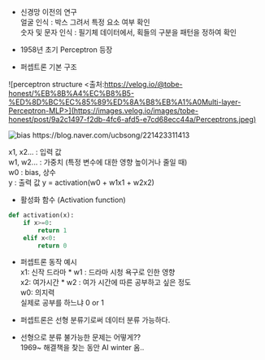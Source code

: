 - 신경망 이전의 연구  
  얼굴 인식 : 박스 그려서 특정 요소 여부 확인  
  숫자 및 문자 인식 : 필기체 데이터에서, 획들의 구분을 패턴을 정하여 확인  

- 1958년 초기 Perceptron 등장  
- 퍼셉트론 기본 구조

![perceptron structure <출처:https://velog.io/@tobe-honest/%EB%8B%A4%EC%B8%B5-%ED%8D%BC%EC%85%89%ED%8A%B8%EB%A1%A0Multi-layer-Perceptron-MLP>](https://images.velog.io/images/tobe-honest/post/9a2c1497-f2db-4fc6-afd5-e7cd68ecc44a/Perceptrons.jpeg)

![bias <https://blog.naver.com/ucbsong/221423311413>](https://mblogthumb-phinf.pstatic.net/MjAxODEyMjBfMTkw/MDAxNTQ1Mjc5Nzc3NzIx.yM3u7h0fhk0D94uYngVRHpkiwEcQqsJh5kRhO1cUnf0g.ibIVrMGKL7NKCkTEjBIzJli4lpXNb0dPrYPjaRlkdGUg.PNG.ucbsong/neuron_perceptron.png?type=w800)

x1, x2... : 입력 값  
w1, w2... : 가중치 (특정 변수에 대한 영향 높이거나 줄일 때)  
w0 : bias, 상수  
y : 출력 값
y = activation(w0 + w1x1 + w2x2)

- 활성화 함수 (Activation function)  
```python
def activation(x):
    if x>=0:
        return 1
    elif x<0:
        return 0
```

- 퍼셉트론 동작 예시  
x1: 신작 드라마 * w1 : 드라마 시청 욕구로 인한 영향  
x2: 여가시간 * w2 : 여가 시간에 따른 공부하고 싶은 정도  
w0: 의지력  
실제로 공부를 하느냐 0 or 1  

- 퍼셉트론은 선형 분류기로써 데이터 분류 가능하다.

- 선형으로 분류 불가능한 문제는 어떻게??  
1969~ 해결책을 찾는 동안 AI winter 옴..
